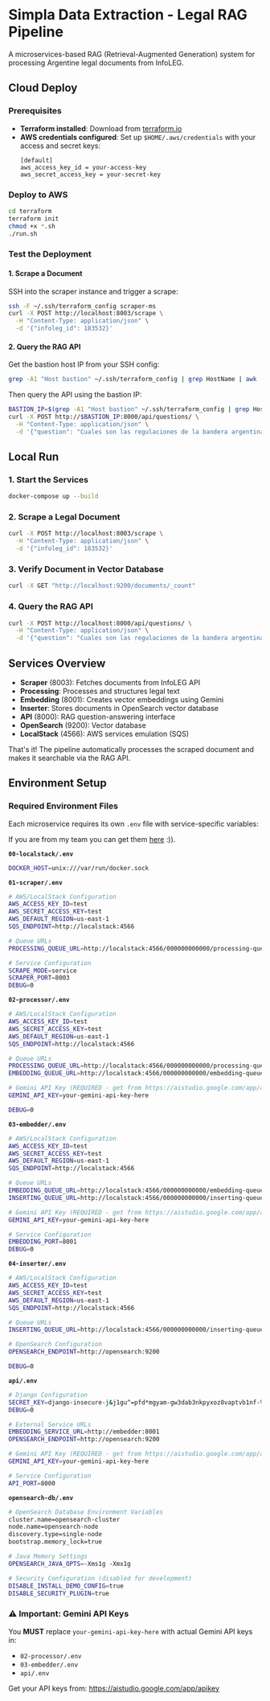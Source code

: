 # Simpla Data Extraction - Legal RAG Pipeline

A microservices-based RAG (Retrieval-Augmented Generation) system for processing Argentine legal documents from InfoLEG.

## Cloud Deploy

### Prerequisites
- **Terraform installed**: Download from [terraform.io](https://www.terraform.io/downloads)
- **AWS credentials configured**: Set up `$HOME/.aws/credentials` with your access and secret keys:
  ```
  [default]
  aws_access_key_id = your-access-key
  aws_secret_access_key = your-secret-key
  ```

### Deploy to AWS
```bash
cd terraform
terraform init
chmod +x *.sh
./run.sh
```

### Test the Deployment

#### 1. Scrape a Document
SSH into the scraper instance and trigger a scrape:
```bash
ssh -F ~/.ssh/terraform_config scraper-ms
curl -X POST http://localhost:8003/scrape \
  -H "Content-Type: application/json" \
  -d '{"infoleg_id": 183532}'
```

#### 2. Query the RAG API
Get the bastion host IP from your SSH config:
```bash
grep -A1 "Host bastion" ~/.ssh/terraform_config | grep HostName | awk '{print $2}'
```

Then query the API using the bastion IP:
```bash
BASTION_IP=$(grep -A1 "Host bastion" ~/.ssh/terraform_config | grep HostName | awk '{print $2}')
curl -X POST http://$BASTION_IP:8000/api/questions/ \
  -H "Content-Type: application/json" \
  -d '{"question": "Cuales son las regulaciones de la bandera argentina?"}'
```

## Local Run

### 1. Start the Services
```bash
docker-compose up --build
```

### 2. Scrape a Legal Document
```bash
curl -X POST http://localhost:8003/scrape \
  -H "Content-Type: application/json" \
  -d '{"infoleg_id": 183532}'
```

### 3. Verify Document in Vector Database
```bash
curl -X GET "http://localhost:9200/documents/_count"
```

### 4. Query the RAG API
```bash
curl -X POST http://localhost:8000/api/questions/ \
  -H "Content-Type: application/json" \
  -d '{"question": "Cuales son las regulaciones de la bandera argentina?"}'
```

## Services Overview
- **Scraper** (8003): Fetches documents from InfoLEG API
- **Processing**: Processes and structures legal text  
- **Embedding** (8001): Creates vector embeddings using Gemini
- **Inserter**: Stores documents in OpenSearch vector database
- **API** (8000): RAG question-answering interface
- **OpenSearch** (9200): Vector database
- **LocalStack** (4566): AWS services emulation (SQS)

That's it! The pipeline automatically processes the scraped document and makes it searchable via the RAG API.
## Environment Setup

### Required Environment Files

Each microservice requires its own `.env` file with service-specific variables:

If you are from my team you can get them [here](https://drive.google.com/drive/folders/1XEpPmQm6z2dnG0xC7MYaAdGQx2zoRG0F?usp=drive_link) :)).

**`00-localstack/.env`**
```bash
DOCKER_HOST=unix:///var/run/docker.sock
```

**`01-scraper/.env`**
```bash
# AWS/LocalStack Configuration
AWS_ACCESS_KEY_ID=test
AWS_SECRET_ACCESS_KEY=test  
AWS_DEFAULT_REGION=us-east-1
SQS_ENDPOINT=http://localstack:4566

# Queue URLs
PROCESSING_QUEUE_URL=http://localstack:4566/000000000000/processing-queue

# Service Configuration
SCRAPE_MODE=service
SCRAPER_PORT=8003
DEBUG=0
```

**`02-processor/.env`**
```bash
# AWS/LocalStack Configuration  
AWS_ACCESS_KEY_ID=test
AWS_SECRET_ACCESS_KEY=test
AWS_DEFAULT_REGION=us-east-1
SQS_ENDPOINT=http://localstack:4566

# Queue URLs
PROCESSING_QUEUE_URL=http://localstack:4566/000000000000/processing-queue
EMBEDDING_QUEUE_URL=http://localstack:4566/000000000000/embedding-queue

# Gemini API Key (REQUIRED - get from https://aistudio.google.com/app/apikey)
GEMINI_API_KEY=your-gemini-api-key-here

DEBUG=0
```

**`03-embedder/.env`**
```bash
# AWS/LocalStack Configuration
AWS_ACCESS_KEY_ID=test
AWS_SECRET_ACCESS_KEY=test
AWS_DEFAULT_REGION=us-east-1  
SQS_ENDPOINT=http://localstack:4566

# Queue URLs
EMBEDDING_QUEUE_URL=http://localstack:4566/000000000000/embedding-queue
INSERTING_QUEUE_URL=http://localstack:4566/000000000000/inserting-queue

# Gemini API Key (REQUIRED - get from https://aistudio.google.com/app/apikey)
GEMINI_API_KEY=your-gemini-api-key-here

# Service Configuration
EMBEDDING_PORT=8001
DEBUG=0
```

**`04-inserter/.env`**
```bash
# AWS/LocalStack Configuration
AWS_ACCESS_KEY_ID=test
AWS_SECRET_ACCESS_KEY=test
AWS_DEFAULT_REGION=us-east-1
SQS_ENDPOINT=http://localstack:4566

# Queue URLs  
INSERTING_QUEUE_URL=http://localstack:4566/000000000000/inserting-queue

# OpenSearch Configuration
OPENSEARCH_ENDPOINT=http://opensearch:9200

DEBUG=0
```

**`api/.env`**
```bash
# Django Configuration
SECRET_KEY=django-insecure-j&j1gu^=pfd*mgyam-gw3dab3nkpyxoz8vaptvb1nf-%o1csr_
DEBUG=0

# External Service URLs
EMBEDDING_SERVICE_URL=http://embedder:8001
OPENSEARCH_ENDPOINT=http://opensearch:9200

# Gemini API Key (REQUIRED - get from https://aistudio.google.com/app/apikey) 
GEMINI_API_KEY=your-gemini-api-key-here

# Service Configuration
API_PORT=8000
```

**`opensearch-db/.env`**
```bash
# OpenSearch Database Environment Variables
cluster.name=opensearch-cluster
node.name=opensearch-node
discovery.type=single-node
bootstrap.memory_lock=true

# Java Memory Settings
OPENSEARCH_JAVA_OPTS=-Xms1g -Xmx1g

# Security Configuration (disabled for development)
DISABLE_INSTALL_DEMO_CONFIG=true
DISABLE_SECURITY_PLUGIN=true
```

### ⚠️ Important: Gemini API Keys

You **MUST** replace `your-gemini-api-key-here` with actual Gemini API keys in:
- `02-processor/.env`
- `03-embedder/.env` 
- `api/.env`

Get your API keys from: https://aistudio.google.com/app/apikey
